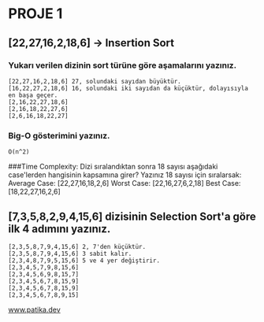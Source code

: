 ﻿# PROJE 1

## [22,27,16,2,18,6] -> Insertion Sort
### Yukarı verilen dizinin sort türüne göre aşamalarını yazınız.
	[22,27,16,2,18,6] 27, solundaki sayıdan büyüktür.
	[16,22,27,2,18,6] 16, solundaki iki sayıdan da küçüktür, dolayısıyla en başa geçer.
	[2,16,22,27,18,6]
	[2,16,18,22,27,6]
	[2,6,16,18,22,27]
### Big-O gösterimini yazınız.
	O(n^2)
###Time Complexity: Dizi sıralandıktan sonra 18 sayısı aşağıdaki case'lerden hangisinin kapsamına girer? Yazınız
	18 sayısı için sıralarsak:
		Average Case: 	[22,27,16,18,2,6]
		Worst Case: 	[22,16,27,6,2,18]
		Best Case: 		[18,22,27,16,2,6]
	
## [7,3,5,8,2,9,4,15,6] dizisinin Selection Sort'a göre ilk 4 adımını yazınız.
	[2,3,5,8,7,9,4,15,6] 2, 7'den küçüktür.
	[2,3,5,8,7,9,4,15,6] 3 sabit kalır.
	[2,3,4,8,7,9,5,15,6] 5 ve 4 yer değiştirir.
	[2,3,4,5,7,9,8,15,6]
	[2,3,4,5,6,9,8,15,7]
	[2,3,4,5,6,7,8,15,9]
	[2,3,4,5,6,7,8,15,9]
	[2,3,4,5,6,7,8,9,15]




   www.patika.dev